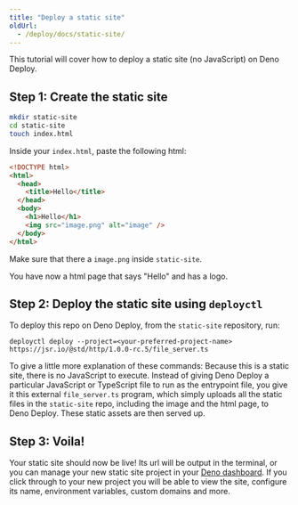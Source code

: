 ```yaml
---
title: "Deploy a static site"
oldUrl:
  - /deploy/docs/static-site/
---
```


This tutorial will cover how to deploy a static site (no JavaScript) on Deno
Deploy.

## Step 1: Create the static site

```sh
mkdir static-site
cd static-site
touch index.html
```

Inside your `index.html`, paste the following html:

```html
<!DOCTYPE html>
<html>
  <head>
    <title>Hello</title>
  </head>
  <body>
    <h1>Hello</h1>
    <img src="image.png" alt="image" />
  </body>
</html>
```

Make sure that there a `image.png` inside `static-site`.

You have now a html page that says "Hello" and has a logo.

## Step 2: Deploy the static site using `deployctl`

To deploy this repo on Deno Deploy, from the `static-site` repository, run:

```console
deployctl deploy --project=<your-preferred-project-name> https://jsr.io/@std/http/1.0.0-rc.5/file_server.ts
```

To give a little more explanation of these commands: Because this is a static
site, there is no JavaScript to execute. Instead of giving Deno Deploy a
particular JavaScript or TypeScript file to run as the entrypoint file, you give
it this external `file_server.ts` program, which simply uploads all the static
files in the `static-site` repo, including the image and the html page, to Deno
Deploy. These static assets are then served up.

## Step 3: Voila!

Your static site should now be live! Its url will be output in the terminal, or
you can manage your new static site project in your
[Deno dashboard](https://dash.deno.com/projects/). If you click through to your
new project you will be able to view the site, configure its name, environment
variables, custom domains and more.
